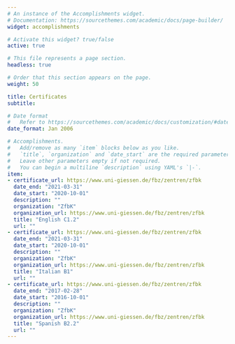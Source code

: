 ```yaml
---
# An instance of the Accomplishments widget.
# Documentation: https://sourcethemes.com/academic/docs/page-builder/
widget: accomplishments

# Activate this widget? true/false
active: true

# This file represents a page section.
headless: true

# Order that this section appears on the page.
weight: 50

title: Certificates
subtitle:

# Date format
#   Refer to https://sourcethemes.com/academic/docs/customization/#date-format
date_format: Jan 2006

# Accomplishments.
#   Add/remove as many `item` blocks below as you like.
#   `title`, `organization` and `date_start` are the required parameters.
#   Leave other parameters empty if not required.
#   You can begin a multiline `description` using YAML's `|-`.
item:
- certificate_url: https://www.uni-giessen.de/fbz/zentren/zfbk
  date_end: "2021-03-31"
  date_start: "2020-10-01"
  description: ""
  organization: "ZfbK"
  organization_url: https://www.uni-giessen.de/fbz/zentren/zfbk
  title: "English C1.2"
  url: ""
- certificate_url: https://www.uni-giessen.de/fbz/zentren/zfbk
  date_end: "2021-03-31"
  date_start: "2020-10-01"
  description: ""
  organization: "ZfbK"
  organization_url: https://www.uni-giessen.de/fbz/zentren/zfbk
  title: "Italian B1"
  url: ""
- certificate_url: https://www.uni-giessen.de/fbz/zentren/zfbk
  date_end: "2017-02-28"
  date_start: "2016-10-01"
  description: ""
  organization: "ZfbK"
  organization_url: https://www.uni-giessen.de/fbz/zentren/zfbk
  title: "Spanish B2.2"
  url: ""
---
```

